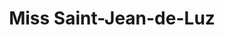---
title: "Miss Saint-Jean-de-Luz"
url: /saint-jean-de-luz/miss-saint-jean-de-luz-avenue-andre-ithurralde/
shop: vêtements
---